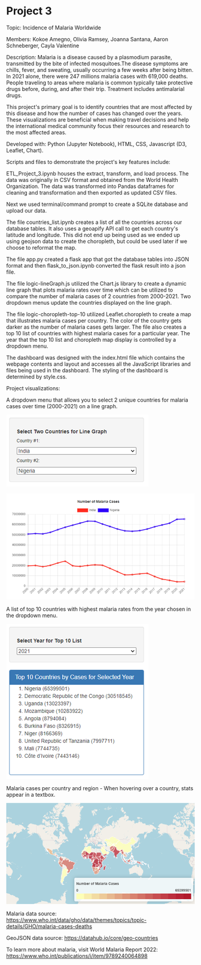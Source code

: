 # Project 3
Topic: Incidence of Malaria Worldwide 

Members: Kokoe Amegno, Olivia Ramsey, Joanna Santana, Aaron Schneberger, Cayla Valentine

Description: Malaria is a disease caused by a plasmodium parasite, transmitted by the bite of infected mosquitoes.The disease symptoms are chills, fever, and sweating, usually occurring a few weeks after being bitten. In 2021 alone, there were 247 millions malaria cases with 619,000 deaths. People traveling to areas where malaria is common typically take protective drugs before, during, and after their trip. Treatment includes antimalarial drugs.

This project's primary goal is to identify countries that are most affected by this disease and how the number of cases has changed over the years. These visualizations are beneficial when making travel decisions and help the international medical community focus their resources and research to the most affected areas.

Developed with: Python (Jupyter Notebook), HTML, CSS, Javascript (D3, Leaflet, Chart).

Scripts and files to demonstrate the project's key features include:

ETL_Project_3.ipynb houses the extract, transform, and load process. The data was originally in CSV format and obtained from the World Health Organization. The data was transformed into Pandas dataframes for cleaning and transformation and then exported as updated CSV files. 

Next we used terminal/command prompt to create a SQLite database and upload our data.

The file countries_list.ipynb creates a list of all the countries across our database tables. It also uses a geoapify API call to get each country's latitude and longitude. This did not end up being used as we ended up using geojson data to create the choropleth, but could be used later if we choose to reformat the map.

The file app.py created a flask app that got the database tables into JSON format and then flask_to_json.ipynb converted the flask result into a json file. 

The file logic-lineGraph.js utilized the Chart.js library to create a dynamic line graph that plots malaria rates over time which can be utilized to compare the number of malaria cases of 2 countries from 2000-2021. Two dropdown menus update the countries displayed on the line graph.

The file logic-choropleth-top-10 utilized Leaflet.choropleth to create a map that illustrates malaria cases per country. The color of the country gets darker as the number of malaria cases gets larger. The file also creates a top 10 list of countries with highest malaria cases for a particular year. The year that the top 10 list and choropleth map display is controlled by a dropdown menu.

The dashboard was designed with the index.html file which contains the webpage contents and layout and accesses all the JavaScript libraries and files being used in the dashboard. The styling of the dashboard is determined by style.css.  

Project visualizations:

A dropdown menu that allows you to select 2 unique countries for malaria cases over time (2000-2021) on a line graph. 

![image info](./Images/dropdown_for_line_graph.png)

![image info](./Images/line_graph.png)

A list of top 10 countries with highest malaria rates from the year chosen in the dropdown menu.

![image info](./Images/dropdown_for_top_10_and_map.png)

Malaria cases per country and region - When hovering over a country, stats appear in a textbox.

![image info](./Images/map.png)


Malaria data source: https://www.who.int/data/gho/data/themes/topics/topic-details/GHO/malaria-cases-deaths

GeoJSON data source: https://datahub.io/core/geo-countries

To learn more about malaria, visit World Malaria Report 2022: https://www.who.int/publications/i/item/9789240064898
